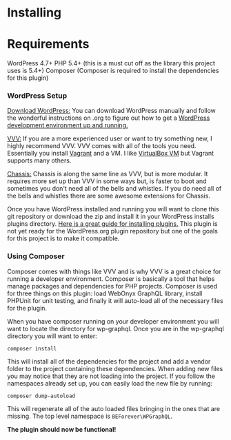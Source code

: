 # Installing
# Requirements

WordPress 4.7+
PHP 5.4+ (this is a must cut off as the library this project uses is 5.4+)
Composer (Composer is required to install the dependencies for this plugin)

### WordPress Setup

[Download WordPress:](https://wordpress.org/download/)
You can download WordPress manually and follow the wonderful instructions on .org to figure out how to get a [WordPress development environment up and running.](https://developer.wordpress.org/themes/getting-started/setting-up-a-development-environment/)

[VVV:](https://github.com/Varying-Vagrant-Vagrants/VVV)
If you are a more experienced user or want to try something new, I highly recommend VVV. VVV comes with all of the tools you need. Essentially you install [Vagrant](https://www.vagrantup.com/) and a VM. I like [VirtualBox VM](https://www.virtualbox.org/) but Vagrant supports many others.

[Chassis:](https://github.com/Chassis/Chassis)
Chassis is along the same line as VVV, but is more modular. It requires more set up than VVV in some ways but, is faster to boot and sometimes you don't need all of the bells and whistles. If you do need all of the bells and whistles there are some awesome extensions for Chassis.

Once you have WordPress installed and running you will want to clone this git repository or download the zip and install it in your WordPress installs plugins directory. [Here is a great guide for installing plugins.](https://codex.wordpress.org/Managing_Plugins#Manual_Plugin_Installation) This plugin is not yet ready for the WordPress.org plugin repository but one of the goals for this project is to make it compatible.

### Using Composer

Composer comes with things like VVV and is why VVV is a great choice for running a developer environment. Composer is basically a tool that helps manage packages and dependencies for PHP projects. Composer is used for three things on this plugin: load WebOnyx GraphQL library, install PHPUnit for unit testing, and finally it will auto-load all of the necessary files for the plugin.

When you have composer running on your developer environment you will want to locate the directory for wp-graphql. Once you are in the wp-graphql directory you will want to enter:

```
composer install
```

This will install all of the dependencies for the project and add a vendor folder to the project containing these dependencies. When adding new files you may notice that they are not loading into the project. If you follow the namespaces already set up, you can easily load the new file by running:

```
composer dump-autoload
```

This will regenerate all of the auto loaded files bringing in the ones that are missing. The top level namespace is `BEForever\WPGraphQL`.

**The plugin should now be functional!**
